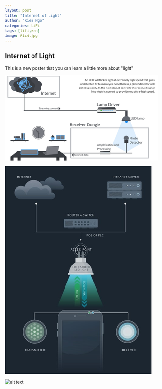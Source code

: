 ```yaml
---
layout: post
title: "Internet of Light"
author: "Kien Ngo"
categories: LiFi
tags: [lifi,ern]
image: Pic4.jpg
---
```


## Internet of Light

This is a new poster that you can learn a little more about "light"



![alt text](https://raw.githubusercontent.com/kotobuki09/kotobuki09.github.io/gh-pages/assets/img/how-lifi-works-1.png "howlifi")

![alt text](https://raw.githubusercontent.com/kotobuki09/kotobuki09.github.io/gh-pages/assets/img/Li-Fi-working.jpg "lifiworking")




![alt text](https://raw.githubusercontent.com/kotobuki09/kotobuki09.github.io/gh-pages/assets/img/Internet_of_Lights_Final_1.png "IoL2021")
